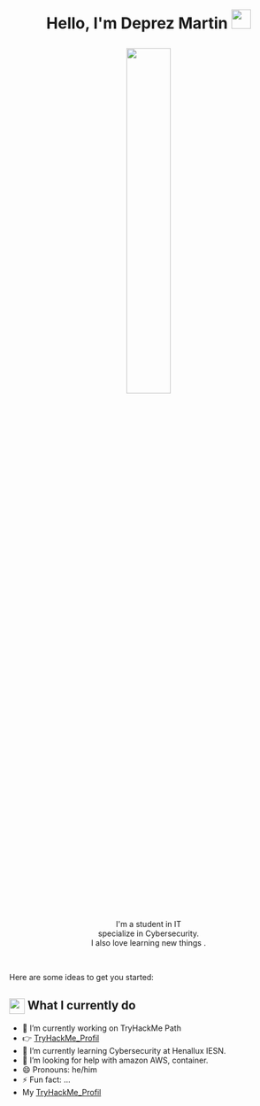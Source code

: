 <h1><p align="center">Hello, I'm Deprez Martin <img src="https://media.giphy.com/media/hvRJCLFzcasrR4ia7z/giphy.gif" width="35px"></h1></a></p>

<p align="center" ><img 
 src="https://media1.giphy.com/media/077i6AULCXc0FKTj9s/giphy.gif?cid=ecf05e47wfkob2ryj58yfinte3gv1crgwo5qfd77ocia5aeo&rid=giphy.gif&ct=g" width="40%"/></p>
 
 <p align="center">I'm a student in IT<br/> specialize in Cybersecurity.<br> I also love learning new things .<br></p><br/>

Here are some ideas to get you started:

<summary><h2><img src="https://emojis.slackmojis.com/emojis/images/1457563042/312/doge.png?1457563042" align="center"
                width="28" /> What I currently do</h2></summary>

- 🔭 I’m currently working on TryHackMe Path
- :point_right:  [TryHackMe_Profil](https://tryhackme.com/p/hirozion)
- 🌱 I’m currently learning Cybersecurity at Henallux IESN.
- 🤔 I’m looking for help with amazon AWS, container.
- 😄 Pronouns: he/him
- ⚡ Fun fact: ...
- My [TryHackMe_Profil](https://tryhackme.com/p/hirozion)
